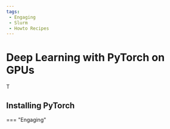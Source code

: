 ```yaml
---
tags:
 - Engaging
 - Slurm
 - Howto Recipes
---
```


# Deep Learning with PyTorch on GPUs

T


## Installing PyTorch

=== "Engaging"

